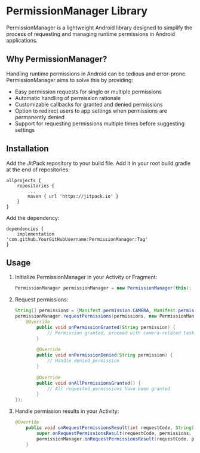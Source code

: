 # PermissionManager Library

PermissionManager is a lightweight Android library designed to simplify the process of requesting and managing runtime permissions in Android applications.

## Why PermissionManager?

Handling runtime permissions in Android can be tedious and error-prone. PermissionManager aims to solve this by providing:

- Easy permission requests for single or multiple permissions
- Automatic handling of permission rationale
- Customizable callbacks for granted and denied permissions
- Option to redirect users to app settings when permissions are permanently denied
- Support for requesting permissions multiple times before suggesting settings

## Installation

Add the JitPack repository to your build file. Add it in your root build.gradle at the end of repositories:

```
allprojects {
    repositories {
        ...
        maven { url 'https://jitpack.io' }
    }
}
```
Add the dependency:
```
dependencies {
    implementation 'com.github.YourGitHubUsername:PermissionManager:Tag'
}
```

## Usage
1. Initialize PermissionManager in your Activity or Fragment:
        
    ```java
    PermissionManager permissionManager = new PermissionManager(this);
    ```
2. Request permissions:
    
    ```java
    String[] permissions = {Manifest.permission.CAMERA, Manifest.permission.READ_EXTERNAL_STORAGE};
    permissionManager.requestPermissions(permissions, new PermissionManager.PermissionCallback() {
        @Override
            public void onPermissionGranted(String permission) {
                // Permission granted, proceed with camera-related tasks
            }
        
            @Override
            public void onPermissionDenied(String permission) {
                // Handle denied permission
            }
        
            @Override
            public void onAllPermissionsGranted() {
                // All requested permissions have been granted
            }
    });
    ```
3. Handle permission results in your Activity:

    ```java
    @Override
        public void onRequestPermissionsResult(int requestCode, String[] permissions, int[] grantResults) {
            super.onRequestPermissionsResult(requestCode, permissions, grantResults);
            permissionManager.onRequestPermissionsResult(requestCode, permissions, grantResults);
        }
    ```


